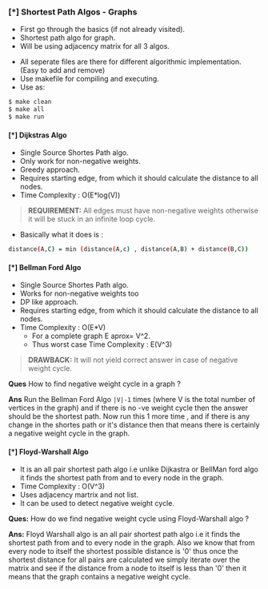 ### [\*] Shortest Path Algos - Graphs

* First go through the basics (if not already visited).
* Shortest path algo for graph.
* Will be using adjacency matrix for all 3 algos.

</hr>

* All seperate files are there for different algorithmic implementation.  (Easy to add and remove)
* Use makefile for compiling and executing.
* Use as:

```bash
$ make clean
$ make all
$ make run
```


#### [\*] Dijkstras Algo
* Single Source Shortes Path algo.
* Only work for non-negative weights.
* Greedy approach.
* Requires starting edge, from which it should calculate the distance to all nodes.
* Time Complexity : O(E\*log(V))

> **REQUIREMENT:** All edges must have non-negative weights otherwise it will be stuck in an infinite loop cycle.

* Basically what it does is :
```bash
distance(A,C) = min (distance(A,c) , distance(A,B) + distance(B,C))
```

#### [\*] Bellman Ford Algo
* Single Source Shortes Path algo.
* Works for non-negative weights too
* DP like approach.
* Requires starting edge, from which it should calculate the distance to all nodes.
* Time Complexity : O(E\*V)
  * For a complete graph E aprox= V^2. 
  * Thus worst case Time Complexity : E(V^3)


> **DRAWBACK:** It will not yield correct answer in case of negative weight cycle.

**Ques** How to find negative weight cycle in a graph ?

**Ans**  Run the Bellman Ford Algo `|V|-1` times (where V is the total number of vertices in the graph) and if there is no -ve weight cycle then the answer should be the shortest path. Now run this 1 more time , and if there is any change in the shortes path or it's distance then that means there is certainly a negative weight cycle in the graph.


#### [\*] Floyd-Warshall Algo
* It is an all pair shortest path algo i.e unlike Dijkastra or BellMan ford algo it finds the shortest path from and to every node in the graph.
* Time Complexity : O(V^3)
* Uses adjacency martrix and not list.
* It can be used to detect negative weight cycle.


**Ques:** How do we find negative weight cycle using Floyd-Warshall algo ?

**Ans:** Floyd Warshall algo is an all pair shortest path algo i.e it finds the shortest path from and to every node in the graph. Also we know that from every node to itself the shortest possible distance is '0' thus once the shortest distance for all pairs are calculated we simply iterate over the matrix and see if the distance from a node to itself is less than '0' then it means that the graph contains a negative weight cycle.

